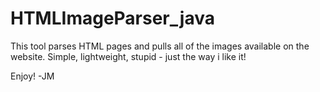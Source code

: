 # HTMLImageParser_java

This tool parses HTML pages and pulls all of the images available on the website. Simple, lightweight, stupid - just the way i like it!

Enjoy!
-JM
